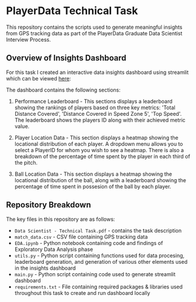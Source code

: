 # PlayerData Technical Task

This repository contains the scripts used to generate meaningful insights from GPS tracking data as part of the PlayerData Graduate Data Scientist Interview Process.

## Overview of Insights Dashboard
For this task I created an interactive data insights dashboard using streamlit which can be viewed [here](https://axeleichelmann-playerdata.streamlit.app):

The dashboard contains the following sections:
1. Performance Leaderboard - This sections displays a leaderboard showing the rankings of players based on three key metrics: 'Total Distance Covered', 'Distance Covered in Speed Zone 5', 'Top Speed'. The leaderboard shows the players ID along with their achieved metric value.

2. Player Location Data - This section displays a heatmap showing the locational distribution of each player. A dropdown menu allows you to select a PlayerID for whom you wish to see a heatmap. There is also a breakdown of the percentage of time spent by the player in each third of the pitch.

3. Ball Location Data - This section displays a heatmap showing the locational distribution of the ball, along with a leaderboard showing the percentage of time spent in possesion of the ball by each player.

## Repository Breakdown
The key files in this repository are as follows:
* `Data Scientist - Technical Task.pdf` - contains the task description
* `match_data.csv` - CSV file containing GPS tracking data
* `EDA.ipynb` - Python notebook containing code and findings of Exploratory Data Analysis phase
* `utils.py` - Python script containing functions used for data procesing, leaderboard generation, and generation of various other elements used in the insights dashboard
* `main.py` - Python script containing code used to generate streamlit dashboard
* `requirements.txt` - File containing required packages & libraries used throughout this task to create and run dashboard locally
